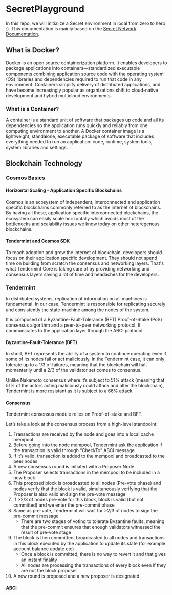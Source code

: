 # SecretPlayground
In this repo, we will initialize a Secret environment in local from zero to hero :). This documentation is mainly based on the [Secret Network Documentation](https://docs.scrt.network).

## What is Docker?
Docker is an open source containerization platform. It enables developers to package applications into containers—standardized executable components combining application source code with the operating system (OS) libraries and dependencies required to run that code in any environment. Containers simplify delivery of distributed applications, and have become increasingly popular as organizations shift to cloud-native development and hybrid multicloud environments.

### What is a Container?
A container is a standard unit of software that packages up code and all its dependencies so the application runs quickly and reliably from one computing environment to another. A Docker container image is a lightweight, standalone, executable package of software that includes everything needed to run an application: code, runtime, system tools, system libraries and settings.

## Blockchain Technology

### Cosmos Basics

#### Horizontal Scaling - Application Specific Blockchains
Cosmos is an ecosystem of independent, interconnected and application specific blockchains commonly referred to as the internet of blockchains. By having all these, application specific interconnected blockchains, the ecosystem can easily scale horizontally which avoids most of the bottlenecks and scalability issues we know today on other heteregenous blockchains.

#### Tendermint and Cosmos SDK
To reach adoption and grow the internet of blockchain, developers should focus on their application specific development. They should not spend time on building from scratch the consensus and networking layers. That's what Tendermint Core is taking care of by providing networking and consensus layers saving a lot of time and headaches for the developers.

### Tendermint
In distributed systems, replication of information on all machines is fundamental. In our case, Tendermint is responsible for replicating securely and consistently the state-machine among the nodes of the system.

It is composed of a Byzantine-Fault-Tolerance (BFT) Proof-of-Stake (PoS) consensus algorithm and a peer-to-peer networking protocol. It communicates to the application layer through the ABCI protocol.

#### Byzantine-Fault-Tolerance (BFT)
In short, BFT represents the ability of a system to continue operating even if some of its nodes fail or act maliciously. In the Tendermint case, it can only tolerate up to a 1/3 of failures, meaning that the blockchain will halt momentarily until a 2/3 of the validator set comes to consensus.

Unlike Nakamoto consensus where it’s subject to 51% attack (meaning that 51% of the actors acting maliciously could attack and alter the blockchain), Tendermint is more resistant as it is subject to a 66% attack.

#### Consensus
Tendermint consensus module relies on Proof-of-stake and BFT.

Let’s take a look at the consensus process from a high-level standpoint:

1. Transactions are received by the node and goes into a local cache mempool
2. Before going into the node mempool, Tendermint ask the application if the transaction is valid through “CheckTx” ABCI message
3. If it’s valid, transaction is added to the mempool and broadcasted to the peer nodes
4. A new consensus round is initiated with a Proposer Node
5. The Proposer selects transactions in the mempool to be included in a new block
6. This proposed block is broadcasted to all nodes (Pre-vote phase) and nodes verify that the block is valid, simultaneously verifying that the Proposer is also valid and sign the pre-vote message
7. If >2/3 of nodes pre-vote for this block, block is valid (but not committed) and we enter the pre-commit phase
8. Same as pre-vote, Tendermint will wait for >2/3 of nodes to sign the pre-commit message 
    - There are two stages of voting to tolerate Byzantine faults, meaning that the pre-commit ensures that enough validators witnessed the result of pre-vote stage
9. The block is then committed, broadcasted to all nodes and transactions in this block executed by the application to update its state (for example account balance update etc)
    - Once a block is committed, there is no way to revert it and that gives an instant finality 
    - All nodes are processing the transactions of every block even if they are not the block proposer
10. A new round is proposed and a new proposer is designated

#### ABCI
